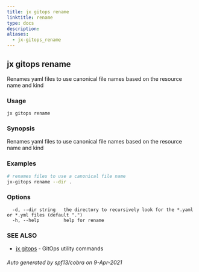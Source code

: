 ```yaml
---
title: jx gitops rename
linktitle: rename
type: docs
description: 
aliases:
  - jx-gitops_rename
---
```


## jx gitops rename

Renames yaml files to use canonical file names based on the resource name and kind

### Usage

```
jx gitops rename
```

### Synopsis

Renames yaml files to use canonical file names based on the resource name and kind

### Examples

  ```bash
  # renames files to use a canonical file name
  jx-gitops rename --dir .

  ```
### Options

```
  -d, --dir string   the directory to recursively look for the *.yaml or *.yml files (default ".")
  -h, --help         help for rename
```

### SEE ALSO

* [jx gitops](..)	 - GitOps utility commands

###### Auto generated by spf13/cobra on 9-Apr-2021
